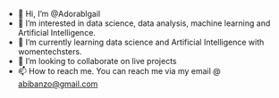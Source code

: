 - 👋 Hi, I’m @Adorablgail
- 👀 I’m interested in data science, data analysis, machine learning and Artificial Intelligence.
- 🌱 I’m currently learning data science and Artificial Intelligence with womentechsters.
- 💞️ I’m looking to collaborate on live projects
- 📫 How to reach me. You can reach me via my email @ abibanzo@gmail.com

<!---
Adorablgail/Adorablgail is a ✨ special ✨ repository because its `README.md` (this file) appears on your GitHub profile.
You can click the Preview link to take a look at your changes.
--->
